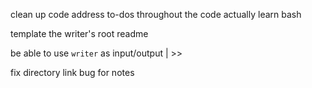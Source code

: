 clean up code
address to-dos throughout the code
actually learn bash

template the writer's root readme

be able to use `writer` as input/output | >>

fix directory link bug for notes